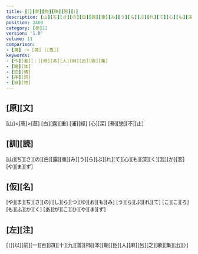 ```yaml
---
title: [（][寄][物][陳][思][）]
description: [山][ぢ][さ][の][白][露][重][み][う][ら][ぶ][れ][て][心][も][深][く][我][が][恋][や][ま][ず]
position: 2469
category: [巻]11
version: '1.0'
volume: 11
comparison:
- [萬] -> [萵] [[嘉]]
keywords:
- [作][者][：][柿][本][人][麻][呂][歌][集]
- [略][体]
- [恋][情]
- [序][詞]
- [植][物]
---
```


## [原][文]

[山]<[萵]>[苣] [白][露][重] [浦][經] [心][深] [吾][戀][不][止]

## [訓][読]

[山][ぢ][さ][の][白][露][重][み][う][ら][ぶ][れ][て][心][も][深][く][我][が][恋][や][ま][ず]

## [仮][名]

[や][ま][ぢ][さ][の] [し][ら][つ][ゆ][お][も][み] [う][ら][ぶ][れ][て] [こ][こ][ろ][も][ふ][か][く] [あ][が][こ][ひ][や][ま][ず]

## [左][注]

[（][以][前][一][百][四][十][九][首][柿][本][朝][臣][人][麻][呂][之][歌][集][出][）]
